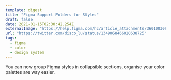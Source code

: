 ```yaml
---
template: digest
title: "Figma Support Folders for Styles"
draft: false
date: 2021-01-15T02:30:42.254Z
externalImage: "https://help.figma.com/hc/article_attachments/360100308174/Adding_styles_to_a_folder.gif"
url: "https://twitter.com/disco_lu/status/1349068466020638725"
tags:
  - figma
  - color
  - design system
---
```


You can now group Figma styles in collapsible sections, organise your color palettes are way easier.
